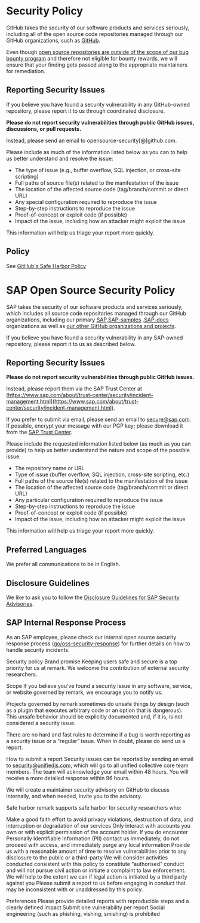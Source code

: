 # Security Policy

GitHub takes the security of our software products and services seriously, including all of the open source code
repositories managed through our GitHub organizations, such as [GitHub](https://github.com/GitHub).

Even
though [open source repositories are outside of the scope of our bug bounty program](https://bounty.github.com/index.html#scope)
and therefore not eligible for bounty rewards, we will ensure that your finding gets passed along to the appropriate
maintainers for remediation.

## Reporting Security Issues

If you believe you have found a security vulnerability in any GitHub-owned repository, please report it to us through
coordinated disclosure.

**Please do not report security vulnerabilities through public GitHub issues, discussions, or pull requests.**

Instead, please send an email to opensource-security[@]github.com.

Please include as much of the information listed below as you can to help us better understand and resolve the issue:

* The type of issue (e.g., buffer overflow, SQL injection, or cross-site scripting)
* Full paths of source file(s) related to the manifestation of the issue
* The location of the affected source code (tag/branch/commit or direct URL)
* Any special configuration required to reproduce the issue
* Step-by-step instructions to reproduce the issue
* Proof-of-concept or exploit code (if possible)
* Impact of the issue, including how an attacker might exploit the issue

This information will help us triage your report more quickly.

## Policy

See [GitHub's Safe Harbor Policy](https://docs.github.com/en/site-policy/security-policies/github-bug-bounty-program-legal-safe-harbor)

<!-- START SAP SECURITY.MD V0.0.1 BLOCK -->
<!-- Please do not remove the version header, this is needed for automatic updates of the SECURITY.md -->

# SAP Open Source Security Policy

SAP takes the security of our software products and services seriously, which includes all source code repositories
managed through our GitHub organizations, including our
primary [SAP](https://github.com/SAP),[SAP-samples](https://github.com/SAP-samples) ,[SAP-docs](https://github.com/SAP-docs)
organizations as well as [our other GitHub organizations and projects](https://opensource.sap.com).

If you believe you have found a security vulnerability in any SAP-owned repository, please report it to us as described
below.

## Reporting Security Issues

**Please do not report security vulnerabilities through public GitHub issues.**

Instead, please report them via the SAP Trust Center
at [https://www.sap.com/about/trust-center/security/incident-management.html](https://www.sap.com/about/trust-center/security/incident-management.html).

If you prefer to submit via email, please send an email to [secure@sap.com](mailto:secure@sap.com). If possible, encrypt
your message with our PGP key; please download it from
the [SAP Trust Center](https://www.sap.com/dmc/policies/pgp/keyblock.txt).

Please include the requested information listed below (as much as you can provide) to help us better understand the
nature and scope of the possible issue:

- The repository name or URL
- Type of issue (buffer overflow, SQL injection, cross-site scripting, etc.)
- Full paths of the source file(s) related to the manifestation of the issue
- The location of the affected source code (tag/branch/commit or direct URL)
- Any particular configuration required to reproduce the issue
- Step-by-step instructions to reproduce the issue
- Proof-of-concept or exploit code (if possible)
- Impact of the issue, including how an attacker might exploit the issue

This information will help us triage your report more quickly.

## Preferred Languages

We prefer all communications to be in English.

## Disclosure Guidelines

We like to ask you to follow
the [Disclosure Guidelines for SAP Security Advisories](https://wiki.scn.sap.com/wiki/display/PSR/Disclosure+Guidelines+for+SAP+Security+Advisories).

## SAP Internal Response Process

As an SAP employee, please check our internal open source security response
process ([go/oss-security-response](https://go.sap.corp/oss-security-response)) for further details on how to handle
security incidents.

<!-- END SAP SECURITY.MD V0.0.1 BLOCK -->



Security policy
Brand promise
Keeping users safe and secure is a top priority for us at remark. We welcome the contribution of external security
researchers.

Scope
If you believe you’ve found a security issue in any software, service, or website governed by remark, we encourage you
to notify us.

Projects governed by remark sometimes do unsafe things by design (such as a plugin that executes arbitrary code or an
option that is dangerous). This unsafe behavior should be explicitly documented and, if it is, is not considered a
security issue.

There are no hard and fast rules to determine if a bug is worth reporting as a security issue or a “regular” issue. When
in doubt, please do send us a report.

How to submit a report
Security issues can be reported by sending an email to security@unifiedjs.com, which will go to all unified collective
core team members. The team will acknowledge your email within 48 hours. You will receive a more detailed response
within 96 hours.

We will create a maintainer security advisory on GitHub to discuss internally, and when needed, invite you to the
advisory.

Safe harbor
remark supports safe harbor for security researchers who:

Make a good faith effort to avoid privacy violations, destruction of data, and interruption or degradation of our
services
Only interact with accounts you own or with explicit permission of the account holder. If you do encounter Personally
Identifiable Information (PII) contact us immediately, do not proceed with access, and immediately purge any local
information
Provide us with a reasonable amount of time to resolve vulnerabilities prior to any disclosure to the public or a
third-party
We will consider activities conducted consistent with this policy to constitute “authorised” conduct and will not pursue
civil action or initiate a complaint to law enforcement. We will help to the extent we can if legal action is initiated
by a third party against you
Please submit a report to us before engaging in conduct that may be inconsistent with or unaddressed by this policy.

Preferences
Please provide detailed reports with reproducible steps and a clearly defined impact
Submit one vulnerability per report
Social engineering (such as phishing, vishing, smishing) is prohibited

